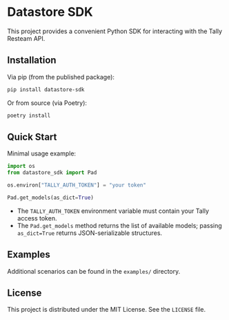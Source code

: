 # Datastore SDK

This project provides a convenient Python SDK for interacting with the Tally Resteam API.

## Installation

Via pip (from the published package):

```bash
pip install datastore-sdk
```

Or from source (via Poetry):

```bash
poetry install
```

## Quick Start

Minimal usage example:

```python
import os
from datastore_sdk import Pad

os.environ["TALLY_AUTH_TOKEN"] = "your token"

Pad.get_models(as_dict=True)
```

- The `TALLY_AUTH_TOKEN` environment variable must contain your Tally access token.
- The `Pad.get_models` method returns the list of available models; passing `as_dict=True` returns JSON-serializable structures.

## Examples

Additional scenarios can be found in the `examples/` directory.

## License

This project is distributed under the MIT License. See the `LICENSE` file.